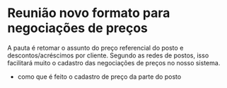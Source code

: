 # Reunião novo formato para negociações de preços
A pauta é retomar o assunto do preço referencial do posto e descontos/acréscimos por cliente. Segundo as redes de postos, isso facilitará muito o cadastro das negociações de preços no nosso sistema.

- como que é feito o cadastro de preço da parte do posto


